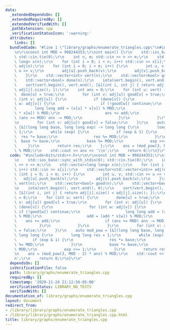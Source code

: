 ```yaml
---
data:
  _extendedDependsOn: []
  _extendedRequiredBy: []
  _extendedVerifiedWith: []
  _pathExtension: cpp
  _verificationStatusIcon: ':warning:'
  attributes:
    links: []
  bundledCode: "#line 1 \"library/graphs/enumerate_triangles.cpp\"\n#include<bits/stdc++.h>\r\
    \n\r\nconst int MOD = 998244353;\r\nint main() {\r\n    std::ios_base::sync_with_stdio(0);\
    \ std::cin.tie(0);\r\n    int n, m; std::cin >> n >> m;\r\n    std::vector<long\
    \ long> x(n);\r\n    for (int i = 0; i < n; i++) std::cin >> x[i];\r\n    std::vector<std::vector<int>>\
    \ adj(n);\r\n    for (int i = 0; i < m; i++) {\r\n        int u, v; std::cin >>\
    \ u >> v;\r\n        adj[u].push_back(v);\r\n        adj[v].push_back(u);\r\n\
    \    }\r\n    std::vector<int> vert(n);\r\n    std::vector<bool> good(n);\r\n\
    \    std::vector<bool> done(n);\r\n    iota(vert.begin(), vert.end(), 0);\r\n\
    \    sort(vert.begin(), vert.end(), [&](int i, int j) { return adj[i].size() <\
    \ adj[j].size(); });\r\n    int ans = 0;\r\n    for (int u: vert) {\r\n      \
    \  done[u] = true;\r\n        for (int v: adj[u]) good[v] = true;\r\n        for\
    \ (int v: adj[u]) {\r\n            if (done[v]) {\r\n                for (int\
    \ w: adj[v]) {\r\n                    if (!good[w]) continue;\r\n            \
    \        long long add = (x[u] * x[v]) % MOD;\r\n                    add = (add\
    \ * x[w]) % MOD;\r\n                    ans += add;\r\n                    if\
    \ (ans >= MOD) ans -= MOD;\r\n                }\r\n            }\r\n        }\r\
    \n        for (int v: adj[u]) good[v] = false;\r\n    }\r\n    auto mod_pow =\
    \ [&](long long base, long long exp) -> long long {\r\n        long long res =\
    \ 1;\r\n        while (exp) {\r\n            if (exp & 1) {\r\n              \
    \  res *= base;\r\n                res %= MOD;\r\n            }\r\n          \
    \  base *= base;\r\n            base %= MOD;\r\n            exp >>= 1;\r\n   \
    \     }\r\n        return res;\r\n    };\r\n    ans = (mod_pow(3, MOD - 2) * ans)\
    \ % MOD;\r\n    std::cout << ans << '\\n';\r\n    return 0;\r\n}\r\n"
  code: "#include<bits/stdc++.h>\r\n\r\nconst int MOD = 998244353;\r\nint main() {\r\
    \n    std::ios_base::sync_with_stdio(0); std::cin.tie(0);\r\n    int n, m; std::cin\
    \ >> n >> m;\r\n    std::vector<long long> x(n);\r\n    for (int i = 0; i < n;\
    \ i++) std::cin >> x[i];\r\n    std::vector<std::vector<int>> adj(n);\r\n    for\
    \ (int i = 0; i < m; i++) {\r\n        int u, v; std::cin >> u >> v;\r\n     \
    \   adj[u].push_back(v);\r\n        adj[v].push_back(u);\r\n    }\r\n    std::vector<int>\
    \ vert(n);\r\n    std::vector<bool> good(n);\r\n    std::vector<bool> done(n);\r\
    \n    iota(vert.begin(), vert.end(), 0);\r\n    sort(vert.begin(), vert.end(),\
    \ [&](int i, int j) { return adj[i].size() < adj[j].size(); });\r\n    int ans\
    \ = 0;\r\n    for (int u: vert) {\r\n        done[u] = true;\r\n        for (int\
    \ v: adj[u]) good[v] = true;\r\n        for (int v: adj[u]) {\r\n            if\
    \ (done[v]) {\r\n                for (int w: adj[v]) {\r\n                   \
    \ if (!good[w]) continue;\r\n                    long long add = (x[u] * x[v])\
    \ % MOD;\r\n                    add = (add * x[w]) % MOD;\r\n                \
    \    ans += add;\r\n                    if (ans >= MOD) ans -= MOD;\r\n      \
    \          }\r\n            }\r\n        }\r\n        for (int v: adj[u]) good[v]\
    \ = false;\r\n    }\r\n    auto mod_pow = [&](long long base, long long exp) ->\
    \ long long {\r\n        long long res = 1;\r\n        while (exp) {\r\n     \
    \       if (exp & 1) {\r\n                res *= base;\r\n                res\
    \ %= MOD;\r\n            }\r\n            base *= base;\r\n            base %=\
    \ MOD;\r\n            exp >>= 1;\r\n        }\r\n        return res;\r\n    };\r\
    \n    ans = (mod_pow(3, MOD - 2) * ans) % MOD;\r\n    std::cout << ans << '\\\
    n';\r\n    return 0;\r\n}\r\n"
  dependsOn: []
  isVerificationFile: false
  path: library/graphs/enumerate_triangles.cpp
  requiredBy: []
  timestamp: '2020-11-24 21:12:56-05:00'
  verificationStatus: LIBRARY_NO_TESTS
  verifiedWith: []
documentation_of: library/graphs/enumerate_triangles.cpp
layout: document
redirect_from:
- /library/library/graphs/enumerate_triangles.cpp
- /library/library/graphs/enumerate_triangles.cpp.html
title: library/graphs/enumerate_triangles.cpp
---
```

